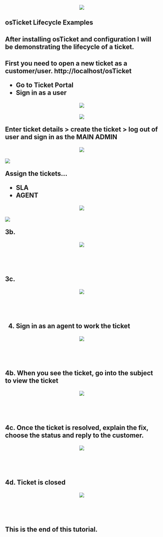<p align="center">
<img src="https://i.imgur.com/gNYiwD9.png"/></P>
</p>

<h2>osTicket Lifecycle Examples<h2/>
<h2> After installing osTicket and configuration I will be demonstrating the lifecycle of a ticket. <h2/>

First you need to open a new ticket as a customer/user. 
 <a>http://localhost/osTicket<a/>
 - Go to Ticket Portal
 - Sign in as a user

<p align="center">
<img src="https://i.imgur.com/lfobSMW.png"/></P>
</p>



<p align="center">
<img src="https://i.imgur.com/9RGQjTp.png"/></P>
</p>

Enter ticket details > create the ticket > log out of user and sign in as the MAIN ADMIN 

<p align="center">
<img src="https://i.imgur.com/jmuF6Iu.png"/></P>
<img src="https://i.imgur.com/tc82TRo.png"/></p>
</p>



Assign the tickets...
- SLA
- AGENT

<p align="center">
<img src="https://i.imgur.com/ufd5ZUX.png"/></P>
<img src="https://i.imgur.com/MPxx0Zh.png"/></P>
</p>


3b. 

<p align="center">
<img src="https://i.imgur.com/9oonW1V.png"/></P>
</p>
<br />
<br />

3c. 

<p align="center">
<img src="https://i.imgur.com/9oonW1V.png"/></P>
</p>
<br />
<br />


4. Sign in as an agent to work the ticket

<p align="center">
<img src="https://i.imgur.com/9oonW1V.png"/></P>
</p>
<br />
<br />

4b. When you see the ticket, go into the subject to view the ticket 

<p align="center">
<img src="https://i.imgur.com/9oonW1V.png"/></P>
</p>
<br />
<br />

4c. Once the ticket is resolved, explain the fix, choose the status and reply to the customer.

<p align="center">
<img src="https://i.imgur.com/9oonW1V.png"/></P>
</p>
<br />
<br />


4d. Ticket is closed

<p align="center">
<img src="https://i.imgur.com/9oonW1V.png"/></P>
</p>
<br />
<br />


This is the end of this tutorial.
<br />
